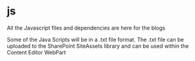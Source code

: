 # js
All the Javascript files and dependencies are here for the blogs

Some of the Java Scripts will be in a .txt file format. The .txt file can be uploaded to the SharePoint SiteAssets library and can be used within the Content Editor WebPart

